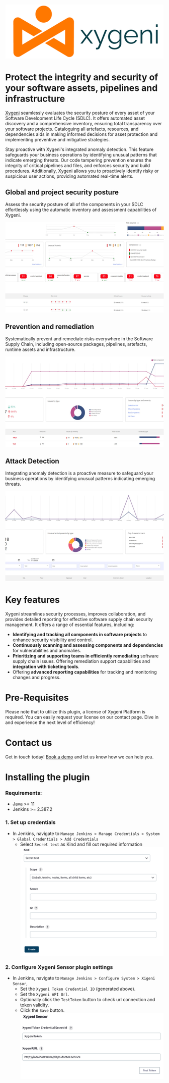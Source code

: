 &emsp;&emsp; ![Xygeni Logo](docs/images/xygenilogo.png)

# Protect the integrity and security of your software assets, pipelines and infrastructure

[Xygeni](https://xygeni.io/?utm_source=jenkins&utm_medium=marketplace)  seamlessly evaluates the security posture of every asset of your Software Development Life Cycle (SDLC). It offers automated asset discovery and a comprehensive inventory, ensuring total transparency over your software projects. Cataloguing all artefacts, resources, and dependencies aids in making informed decisions for asset protection and implementing preventive and mitigative strategies.

Stay proactive with Xygeni's integrated anomaly detection. This feature safeguards your business operations by identifying unusual patterns that indicate emerging threats. Our code tampering prevention ensures the integrity of critical pipelines and files, and enforces security and build procedures. Additionally, Xygeni allows you to proactively identify risky or suspicious user actions, providing automated real-time alerts.


## Global and project security posture

Assess the security posture of all of the components in your SDLC effortlessly using the automatic inventory and assessment capabilities of Xygeni.

![Security Posture](docs/images/xygeni-sec-posture.png)


## Prevention and remediation

Systematically prevent and remediate risks everywhere in the Software Supply Chain, including open-source packages, pipelines, artefacts, runtime assets and infrastructure.

![docs/images/xygeni-prevention.png](docs/images/xygeni-prevention.png)


## Attack Detection
Integrating anomaly detection is a proactive measure to safeguard your business operations by identifying unusual patterns indicating emerging threats.

![docs/images/xygeni-unusual-activity.png](docs/images/xygeni-unusual-activity.png)


# Key features
Xygeni streamlines security processes, improves collaboration, and provides detailed reporting for effective software supply chain security management. It offers a range of essential features, including:

- **Identifying and tracking all components in software projects** to enhance security visibility and control.
- **Continuously scanning and assessing components and dependencies** for vulnerabilities and anomalies.
- **Prioritizing and supporting teams in efficiently remediating** software supply chain issues. Offering remediation support capabilities and **integration with ticketing tools**.
- Offering **advanced reporting capabilities** for tracking and monitoring changes and progress.


# Pre-Requisites
Please note that to utilize this plugin, a license of Xygeni Platform is required. You can easily request your license on our contact page. Dive in and experience the next level of efficiency!

# Contact us
Get in touch today! [Book a demo](https://xygeni.io/book-a-demo?utm_source=jenkins&utm_medium=marketplace) and let us know how we can help you.


# Installing the plugin

### Requirements:
- Java >= 11
- Jenkins >= 2.387.2

### 1. Set up credentials
- In Jenkins, navigate to `Manage Jenkins > Manage Credentials > System > Global Credentials > Add Credentials`
    * Select `Secret text` as Kind and fill out required information
  ![Global Credentials](docs/images/global_credentials.png)

### 2. Configure Xygeni Sensor plugin settings 
- In Jenkins, navigate to `Manage Jenkins > Configure System > Xigeni Sensor`,
    * Set the `Xygeni Token Credential ID` (generated above).
    * Set the `Xygeni API Url`.
    * Optionally click the `TestToken` button to check url connection and token validity.
    * Click the `Save` button. 
    ![Xygeni Configuration](docs/images/xygeni-config.png)